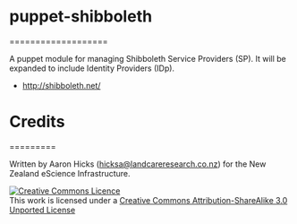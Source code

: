 # puppet-shibboleth
===================

A puppet module for managing Shibboleth Service Providers (SP). It will be expanded to include Identity Providers (IDp).

* http://shibboleth.net/

# Credits
=========

Written by Aaron Hicks (hicksa@landcareresearch.co.nz) for the New Zealand eScience Infrastructure.

<a rel="license" href="http://creativecommons.org/licenses/by-sa/3.0/"><img alt="Creative Commons Licence" style="border-width:0" src="http://i.creativecommons.org/l/by-sa/3.0/88x31.png" /></a><br />This work is licensed under a <a rel="license" href="http://creativecommons.org/licenses/by-sa/3.0/">Creative Commons Attribution-ShareAlike 3.0 Unported License</a>